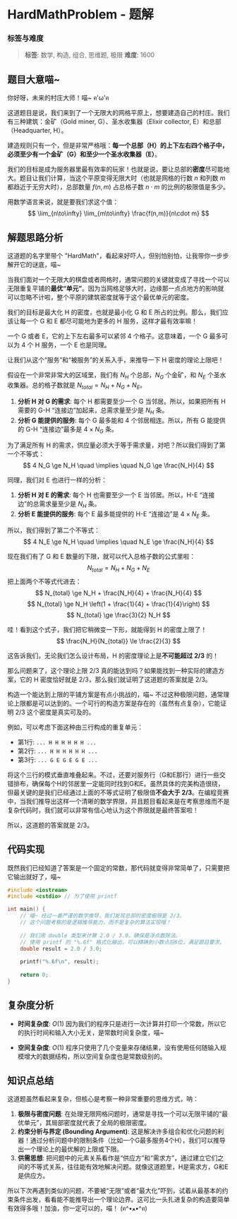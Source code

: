 # HardMathProblem - 题解

### 标签与难度
> **标签**: 数学, 构造, 组合, 思维题, 极限
> **难度**: 1600

## 题目大意喵~

你好呀，未来的村庄大师！喵~ ฅ'ω'ฅ

这道题目是说，我们来到了一个无限大的网格平原上，想要建造自己的村庄。我们有三种建筑：金矿（Gold miner, G）、圣水收集器（Elixir collector, E）和总部（Headquarter, H）。

建造规则只有一个，但是非常严格哦：**每一个总部（H）的上下左右四个格子中，必须至少有一个金矿（G）和至少一个圣水收集器（E）**。

我们的目标是成为服务器里最有效率的玩家！也就是说，要让总部的**密度**尽可能地大。题目让我们计算，当这个平原变得无限大时（也就是网格的行数 $n$ 和列数 $m$ 都趋近于无穷大时），总部数量 $f(n, m)$ 占总格子数 $n \cdot m$ 的比例的极限值是多少。

用数学语言来说，就是要我们求这个值：
$$
\lim_{n\to\infty} \lim_{m\to\infty} \frac{f(n,m)}{n\cdot m}
$$

## 解题思路分析

这道题的名字里带个 "HardMath"，看起来好吓人，但别怕别怕，让我带你一步步解开它的谜底，喵~

当我们面对一个无限大的棋盘或者网格时，通常问题的关键就变成了寻找一个可以无限重复平铺的**最优“单元”**。因为当网格足够大时，边缘那一点点地方的影响就可以忽略不计啦，整个平原的建筑密度就等于这个最优单元的密度。

我们的目标是最大化 H 的密度，也就是最小化 G 和 E 所占的比例。那么，我们应该让每一个 G 和 E 都尽可能地为更多的 H 服务，这样才最有效率嘛！

一个 G 或者 E，它的上下左右最多可以紧邻 4 个格子。这意味着，一个 G 最多可以为 4 个 H 服务，一个 E 也是同理。

让我们从这个“服务”和“被服务”的关系入手，来推导一下 H 密度的理论上限吧！

假设在一个非常非常大的区域里，我们有 $N_H$ 个总部，$N_G$ 个金矿，和 $N_E$ 个圣水收集器。总的格子数就是 $N_{total} = N_H + N_G + N_E$。

1.  **分析 H 对 G 的需求**:
    每个 H 都需要至少一个 G 当邻居。所以，如果把所有 H 需要的 G-H “连接边”加起来，总需求量至少是 $N_H$ 条。
2.  **分析 G 能提供的服务**:
    每个 G 最多能和 4 个邻居相连。所以，所有 G 能提供的 G-H “连接边”最多是 $4 \times N_G$ 条。

为了满足所有 H 的需求，供应量必须大于等于需求量，对吧？所以我们得到了第一个不等式：
$$
4 N_G \ge N_H \quad \implies \quad N_G \ge \frac{N_H}{4}
$$

同理，我们对 E 也进行一样的分析：

1.  **分析 H 对 E 的需求**:
    每个 H 也需要至少一个 E 当邻居。所以，H-E “连接边”的总需求量至少是 $N_H$ 条。
2.  **分析 E 能提供的服务**:
    每个 E 最多能提供的 H-E “连接边”是 $4 \times N_E$ 条。

所以，我们得到了第二个不等式：
$$
4 N_E \ge N_H \quad \implies \quad N_E \ge \frac{N_H}{4}
$$

现在我们有了 G 和 E 数量的下限，就可以代入总格子数的公式里啦：
$$
N_{total} = N_H + N_G + N_E
$$
把上面两个不等式代进去：
$$
N_{total} \ge N_H + \frac{N_H}{4} + \frac{N_H}{4}
$$
$$
N_{total} \ge N_H \left(1 + \frac{1}{4} + \frac{1}{4}\right)
$$
$$
N_{total} \ge \frac{3}{2} N_H
$$

哇！看到这个式子，我们把它稍微变一下形，就能得到 H 的密度上限了！
$$
\frac{N_H}{N_{total}} \le \frac{2}{3}
$$

这告诉我们，无论我们怎么设计布局，H 的密度理论上是**不可能超过 2/3** 的！

那么问题来了，这个理论上限 2/3 真的能达到吗？如果能找到一种实际的建造方案，它的 H 密度恰好就是 2/3，那么我们就证明了这道题的答案就是 2/3。

构造一个能达到上限的平铺方案是有点小挑战的，喵~ 不过这种极限问题，通常理论上限都是可以达到的。一个可行的构造方案是存在的（虽然有点复杂），它能证明 2/3 这个密度是真实可及的。

例如，可以考虑下面这种由三行构成的重复单元：
- 第1行: `... H H H H H H ...`
- 第2行: `... H H H H H H ...`
- 第3行: `... G E G E G E ...`

将这个三行的模式垂直堆叠起来。不过，还要对服务行（G和E那行）进行一些交错排布，确保每个H的邻居里一定能同时找到G和E。虽然具体的完美构造很绕，但最关键的是我们已经通过上面的不等式证明了极限值**不会大于 2/3**。在编程竞赛中，当我们推导出这样一个清晰的数学界限，并且题目看起来是在考察思维而不是复杂代码时，我们就可以非常有信心地认为这个界限就是最终答案啦！

所以，这道题的答案就是 $2/3$。

## 代码实现

既然我们已经知道了答案是一个固定的常数，那代码就变得非常简单了，只需要把它输出就好了，喵~

```cpp
#include <iostream>
#include <cstdio> // 为了使用 printf

int main() {
    // 喵~ 经过一番严谨的数学推导，我们发现总部的密度极限是 2/3。
    // 这个问题考察的是逻辑推导能力，而不是复杂的算法实现哦！
    
    // 我们用 double 类型来计算 2.0 / 3.0，确保是浮点数除法。
    // 使用 printf 的 "%.6f" 格式化输出，可以精确到小数点后6位，满足题目要求。
    double result = 2.0 / 3.0;
    
    printf("%.6f\n", result);
    
    return 0;
}
```

## 复杂度分析

- **时间复杂度**: $O(1)$
  因为我们的程序只是进行一次计算并打印一个常数，所以它的执行时间和输入大小无关，是常数时间复杂度，喵~

- **空间复杂度**: $O(1)$
  程序只使用了几个变量来存储结果，没有使用任何随输入规模增大的数据结构，所以空间复杂度也是常数级别的。

## 知识点总结

这道题虽然看起来复杂，但核心是考察一种非常重要的思维方式，呐：

1.  **极限与密度问题**: 在处理无限网格问题时，通常是寻找一个可以无限平铺的“最优单元”，其局部密度就代表了全局的极限密度。
2.  **约束分析与界定 (Bounding Argument)**: 这是解决许多组合和优化问题的利器！通过分析问题中的限制条件（比如一个G最多服务4个H），我们可以推导出一个理论上的最优解的上限或下限。
3.  **供需思想**: 把问题中的元素关系看作是“供应方”和“需求方”，通过建立它们之间的不等式关系，往往能有效地解决问题。就像这道题里，H是需求方，G和E是供应方。

所以下次再遇到类似的问题，不要被“无限”或者“最大化”吓到，试着从最基本的约束条件出发，看看能不能推导出一个理论边界。这可比一头扎进复杂的构造要简单有效得多哦！加油，你一定可以的，喵！ (ฅ^•ﻌ•^ฅ)
